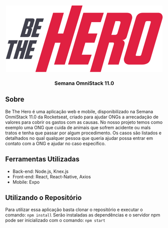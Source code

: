 <p align="center"><img src="https://github.com/steniooliv/OmniStack-11/blob/master/frontend/src/assets/logo.svg" alt="Be The Hero">
<h3 align="center">Semana OmniStack 11.0<h3>
</p>
  
## Sobre
Be The Hero é uma aplicação web e mobile, disponibilizado na Semana OnmiStack 11.0 da Rocketseat, criado para ajudar ONGs a arrecadação de valores para cobrir os gastos com as causas. No nosso projeto temos como exemplo uma ONG que cuida de animais que sofrem acidente ou mals tratos e tenha que passar por algum procedimento. Os casos são listados e detalhados no qual qualquer pessoa que queria ajudar possa entrar em contato com a ONG e ajudar no caso específico.

## Ferramentas Utilizadas
- Back-end: Node.js, Knex.js
- Front-end: React, React-Native, Axios
- Mobile: Expo

## Utilizando o Repositório
Para utilizar essa aplicação basta clonar o repositório e executar o comando:
`npm install`
Serão instaladas as dependências e o servidor npm pode ser inicializado com o comando:
`npm start`
